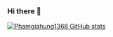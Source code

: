### Hi there 👋

<!--
**phamgiahung1368/phamgiahung1368** is a ✨ _special_ ✨ repository because its `README.md` (this file) appears on your GitHub profile.

Here are some ideas to get you started:

- 🔭 I’m currently working on ...
- 🌱 I’m currently learning ...
- 👯 I’m looking to collaborate on ...
- 🤔 I’m looking for help with ...
- 💬 Ask me about ...
- 📫 How to reach me: ...
- 😄 Pronouns: ...
- ⚡ Fun fact: ...
-->

[![Phamgiahung1368 GitHub stats](https://github-readme-stats.vercel.app/api?username=phamgiahung1368&show_icons=true&theme=vue-dark)](https://github.com/phamgiahung1368)
